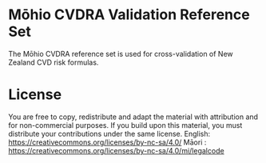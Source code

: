 # Mōhio CVDRA Validation Reference Set
The Mōhio CVDRA reference set is used for cross-validation of New Zealand CVD risk formulas.

# License
You are free to copy, redistribute and adapt the material with attribution and for non-commercial purposes. If you build upon this material, you must distribute your contributions under the same license.
English: https://creativecommons.org/licenses/by-nc-sa/4.0/
Māori : https://creativecommons.org/licenses/by-nc-sa/4.0/mi/legalcode
